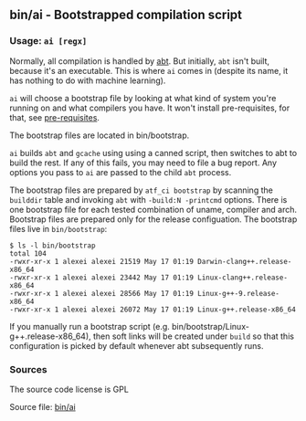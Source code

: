 ## bin/ai - Bootstrapped compilation script


### Usage: `ai [regx]`
<a href="#usage--ai--regx--"></a>
Normally, all compilation is handled by [abt](/txt/exe/abt/README.md).
But initially, `abt` isn't built, because it's an executable.
This is where `ai` comes in (despite its name, it has nothing to do with machine learning).

`ai` will choose a bootstrap file by looking at what kind of system you're running
on and what compilers you have. It won't install pre-requisites, for that, see
[pre-requisites](/txt/setup.md#setup-and-installation).

The bootstrap files are located in bin/bootstrap.

`ai` builds `abt` and `gcache` using using a canned script, then switches to abt
to build the rest. If any of this fails, you may need to file a bug report.
Any options you pass to `ai` are passed to the child `abt` process.

The bootstrap files are prepared by `atf_ci bootstrap` by scanning the `builddir` table 
and invoking `abt` with `-build:N -printcmd` options. There is one bootstrap file for each tested
combination of uname, compiler and arch. Bootstrap files are prepared only for the release configuation.
The bootstrap files live in `bin/bootstrap`:

    $ ls -l bin/bootstrap
    total 104
    -rwxr-xr-x 1 alexei alexei 21519 May 17 01:19 Darwin-clang++.release-x86_64
    -rwxr-xr-x 1 alexei alexei 23442 May 17 01:19 Linux-clang++.release-x86_64
    -rwxr-xr-x 1 alexei alexei 28566 May 17 01:19 Linux-g++-9.release-x86_64
    -rwxr-xr-x 1 alexei alexei 26072 May 17 01:19 Linux-g++.release-x86_64

If you manually run a bootstrap script (e.g. bin/bootstrap/Linux-g++.release-x86_64),
then soft links will be created under `build` so that this configuration is picked by default
whenever abt subsequently runs.

### Sources
<a href="#sources"></a>
The source code license is GPL

Source file: [bin/ai](/bin/ai)

